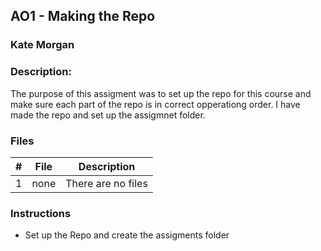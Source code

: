 ## AO1 - Making the Repo
### Kate Morgan
### Description:

The purpose of this assigment was to set up the repo for this course and make sure each part of the repo is in correct opperationg order. I have made the repo and set up the assigmnet folder. 
### Files

|   #   | File             | Description                                        |
| :---: | ---------------- | -------------------------------------------------- |
|   1   | none         | There are no files      |


### Instructions

- Set up the Repo and create the assigments folder